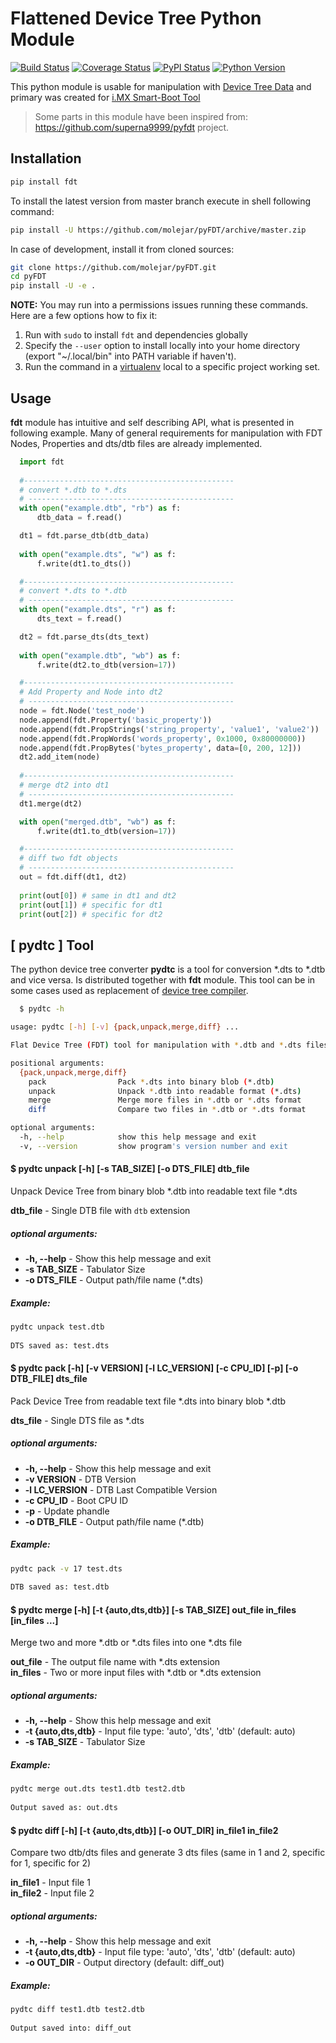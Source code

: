 # Flattened Device Tree Python Module 

[![Build Status](https://travis-ci.org/molejar/pyFDT.svg?branch=master)](https://travis-ci.org/molejar/pyFDT)
[![Coverage Status](https://coveralls.io/repos/github/molejar/pyFDT/badge.svg)](https://coveralls.io/github/molejar/pyFDT)
[![PyPI Status](https://img.shields.io/pypi/v/fdt.svg)](https://pypi.python.org/pypi/fdt)
[![Python Version](https://img.shields.io/pypi/pyversions/fdt.svg)](https://www.python.org)

This python module is usable for manipulation with [Device Tree Data](https://www.devicetree.org/) and primary was 
created for [i.MX Smart-Boot Tool](https://github.com/molejar/imxsb)

> Some parts in this module have been inspired from: https://github.com/superna9999/pyfdt project.

## Installation

```bash
pip install fdt
```

To install the latest version from master branch execute in shell following command:

```bash
pip install -U https://github.com/molejar/pyFDT/archive/master.zip
```

In case of development, install it from cloned sources:

```bash
git clone https://github.com/molejar/pyFDT.git
cd pyFDT
pip install -U -e .
```

**NOTE:** You may run into a permissions issues running these commands. Here are a few options how to fix it:

1. Run with `sudo` to install `fdt` and dependencies globally
2. Specify the `--user` option to install locally into your home directory (export "~/.local/bin" into PATH variable if haven't).
3. Run the command in a [virtualenv](https://virtualenv.pypa.io/en/latest/) local to a specific project working set.

## Usage

**fdt** module has intuitive and self describing API, what is presented in following example. Many of general requirements 
for manipulation with FDT Nodes, Properties and dts/dtb files are already implemented.

```python
  import fdt
  
  #-----------------------------------------------
  # convert *.dtb to *.dts
  # ----------------------------------------------
  with open("example.dtb", "rb") as f:
      dtb_data = f.read()

  dt1 = fdt.parse_dtb(dtb_data)
  
  with open("example.dts", "w") as f:
      f.write(dt1.to_dts())

  #-----------------------------------------------
  # convert *.dts to *.dtb
  # ----------------------------------------------
  with open("example.dts", "r") as f:
      dts_text = f.read()

  dt2 = fdt.parse_dts(dts_text)
  
  with open("example.dtb", "wb") as f:
      f.write(dt2.to_dtb(version=17))

  #-----------------------------------------------
  # Add Property and Node into dt2
  # ----------------------------------------------
  node = fdt.Node('test_node')
  node.append(fdt.Property('basic_property'))
  node.append(fdt.PropStrings('string_property', 'value1', 'value2'))
  node.append(fdt.PropWords('words_property', 0x1000, 0x80000000))
  node.append(fdt.PropBytes('bytes_property', data=[0, 200, 12]))
  dt2.add_item(node)
  
  #-----------------------------------------------
  # merge dt2 into dt1
  # ----------------------------------------------
  dt1.merge(dt2)

  with open("merged.dtb", "wb") as f:
      f.write(dt1.to_dtb(version=17))

  #-----------------------------------------------
  # diff two fdt objects
  # ----------------------------------------------
  out = fdt.diff(dt1, dt2)
  
  print(out[0]) # same in dt1 and dt2
  print(out[1]) # specific for dt1
  print(out[2]) # specific for dt2
```

## [ pydtc ] Tool

The python device tree converter **pydtc** is a tool for conversion *.dts to *.dtb and vice versa. Is distributed
together with **fdt** module. This tool can be in some cases used as replacement of [device tree compiler](https://git.kernel.org/pub/scm/utils/dtc/dtc.git).  

```bash
  $ pydtc -h

usage: pydtc [-h] [-v] {pack,unpack,merge,diff} ...

Flat Device Tree (FDT) tool for manipulation with *.dtb and *.dts files

positional arguments:
  {pack,unpack,merge,diff}
    pack                Pack *.dts into binary blob (*.dtb)
    unpack              Unpack *.dtb into readable format (*.dts)
    merge               Merge more files in *.dtb or *.dts format
    diff                Compare two files in *.dtb or *.dts format

optional arguments:
  -h, --help            show this help message and exit
  -v, --version         show program's version number and exit

```

#### $ pydtc unpack [-h] [-s TAB_SIZE] [-o DTS_FILE] dtb_file

Unpack Device Tree from binary blob *.dtb into readable text file *.dts

**dtb_file** - Single DTB file with `dtb` extension

##### optional arguments:
* **-h, --help** - Show this help message and exit
* **-s TAB_SIZE** - Tabulator Size
* **-o DTS_FILE** - Output path/file name (*.dts)

##### Example:

```bash
pydtc unpack test.dtb
    
DTS saved as: test.dts
```

#### $ pydtc pack [-h] [-v VERSION] [-l LC_VERSION] [-c CPU_ID] [-p] [-o DTB_FILE] dts_file


Pack Device Tree from readable text file *.dts into binary blob *.dtb

**dts_file** - Single DTS file as *.dts

##### optional arguments:
* **-h, --help** - Show this help message and exit
* **-v VERSION** - DTB Version
* **-l LC_VERSION** - DTB Last Compatible Version
* **-c CPU_ID** - Boot CPU ID
* **-p** - Update phandle
* **-o DTB_FILE** - Output path/file name (*.dtb)

##### Example:

``` bash
pydtc pack -v 17 test.dts
  
DTB saved as: test.dtb
```

#### $ pydtc merge [-h] [-t {auto,dts,dtb}] [-s TAB_SIZE] out_file in_files [in_files ...]


Merge two and more *.dtb or *.dts files into one *.dts file

**out_file** - The output file name with *.dts extension <br>
**in_files** - Two or more input files with *.dtb or *.dts extension

##### optional arguments:
* **-h, --help** - Show this help message and exit
* **-t {auto,dts,dtb}** - Input file type: 'auto', 'dts', 'dtb' (default: auto)
* **-s TAB_SIZE** - Tabulator Size

##### Example:

```bash
pydtc merge out.dts test1.dtb test2.dtb
    
Output saved as: out.dts
```

#### $ pydtc diff [-h] [-t {auto,dts,dtb}] [-o OUT_DIR] in_file1 in_file2

Compare two dtb/dts files and generate 3 dts files (same in 1 and 2, specific for 1, specific for 2)

**in_file1** - Input file 1 <br>
**in_file2** - Input file 2

##### optional arguments:
* **-h, --help** - Show this help message and exit
* **-t {auto,dts,dtb}** - Input file type: 'auto', 'dts', 'dtb' (default: auto)
* **-o OUT_DIR** - Output directory (default: diff_out)

##### Example:

```bash
pydtc diff test1.dtb test2.dtb
    
Output saved into: diff_out
```
